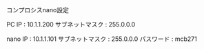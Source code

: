 コンプロシスnano設定

PC
    IP : 10.1.1.200
    サブネットマスク : 255.0.0.0

nano
    IP : 10.1.1.101
    サブネットマスク : 255.0.0.0
    パスワード : mcb271



